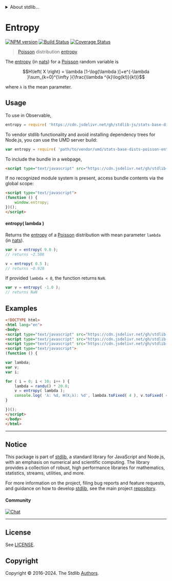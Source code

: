 <!--

@license Apache-2.0

Copyright (c) 2018 The Stdlib Authors.

Licensed under the Apache License, Version 2.0 (the "License");
you may not use this file except in compliance with the License.
You may obtain a copy of the License at

   http://www.apache.org/licenses/LICENSE-2.0

Unless required by applicable law or agreed to in writing, software
distributed under the License is distributed on an "AS IS" BASIS,
WITHOUT WARRANTIES OR CONDITIONS OF ANY KIND, either express or implied.
See the License for the specific language governing permissions and
limitations under the License.

-->


<details>
  <summary>
    About stdlib...
  </summary>
  <p>We believe in a future in which the web is a preferred environment for numerical computation. To help realize this future, we've built stdlib. stdlib is a standard library, with an emphasis on numerical and scientific computation, written in JavaScript (and C) for execution in browsers and in Node.js.</p>
  <p>The library is fully decomposable, being architected in such a way that you can swap out and mix and match APIs and functionality to cater to your exact preferences and use cases.</p>
  <p>When you use stdlib, you can be absolutely certain that you are using the most thorough, rigorous, well-written, studied, documented, tested, measured, and high-quality code out there.</p>
  <p>To join us in bringing numerical computing to the web, get started by checking us out on <a href="https://github.com/stdlib-js/stdlib">GitHub</a>, and please consider <a href="https://opencollective.com/stdlib">financially supporting stdlib</a>. We greatly appreciate your continued support!</p>
</details>

# Entropy

[![NPM version][npm-image]][npm-url] [![Build Status][test-image]][test-url] [![Coverage Status][coverage-image]][coverage-url] <!-- [![dependencies][dependencies-image]][dependencies-url] -->

> [Poisson][poisson-distribution] distribution [entropy][entropy].

<!-- Section to include introductory text. Make sure to keep an empty line after the intro `section` element and another before the `/section` close. -->

<section class="intro">

The [entropy][entropy] (in [nats][nats]) for a [Poisson][poisson-distribution] random variable is

<!-- <equation class="equation" label="eq:poisson_entropy" align="center" raw="H\left( X \right) = \lambda [1-\log(\lambda )]+e^{-\lambda }\sum_{k=0}^{\infty }{\frac{\lambda ^{k}\log(k!)}{k!}}" alt="Entropy for a Poisson distribution."> -->

```math
H\left( X \right) = \lambda [1-\log(\lambda )]+e^{-\lambda }\sum_{k=0}^{\infty }{\frac{\lambda ^{k}\log(k!)}{k!}}
```

<!-- <div class="equation" align="center" data-raw-text="H\left( X \right) = \lambda [1-\log(\lambda )]+e^{-\lambda }\sum_{k=0}^{\infty }{\frac{\lambda ^{k}\log(k!)}{k!}}" data-equation="eq:poisson_entropy">
    <img src="https://cdn.jsdelivr.net/gh/stdlib-js/stdlib@51534079fef45e990850102147e8945fb023d1d0/lib/node_modules/@stdlib/stats/base/dists/poisson/entropy/docs/img/equation_poisson_entropy.svg" alt="Entropy for a Poisson distribution.">
    <br>
</div> -->

<!-- </equation> -->

where `λ` is the mean parameter.

</section>

<!-- /.intro -->

<!-- Package usage documentation. -->



<section class="usage">

## Usage

To use in Observable,

```javascript
entropy = require( 'https://cdn.jsdelivr.net/gh/stdlib-js/stats-base-dists-poisson-entropy@umd/browser.js' )
```

To vendor stdlib functionality and avoid installing dependency trees for Node.js, you can use the UMD server build:

```javascript
var entropy = require( 'path/to/vendor/umd/stats-base-dists-poisson-entropy/index.js' )
```

To include the bundle in a webpage,

```html
<script type="text/javascript" src="https://cdn.jsdelivr.net/gh/stdlib-js/stats-base-dists-poisson-entropy@umd/browser.js"></script>
```

If no recognized module system is present, access bundle contents via the global scope:

```html
<script type="text/javascript">
(function () {
    window.entropy;
})();
</script>
```

#### entropy( lambda )

Returns the [entropy][entropy] of a [Poisson][poisson-distribution] distribution with mean parameter `lambda` (in [nats][nats]).

```javascript
var v = entropy( 9.0 );
// returns ~2.508

v = entropy( 0.5 );
// returns ~0.928
```

If provided `lambda < 0`, the function returns `NaN`.

```javascript
var v = entropy( -1.0 );
// returns NaN
```

</section>

<!-- /.usage -->

<!-- Package usage notes. Make sure to keep an empty line after the `section` element and another before the `/section` close. -->

<section class="notes">

</section>

<!-- /.notes -->

<!-- Package usage examples. -->

<section class="examples">

## Examples

<!-- eslint no-undef: "error" -->

```html
<!DOCTYPE html>
<html lang="en">
<body>
<script type="text/javascript" src="https://cdn.jsdelivr.net/gh/stdlib-js/random-base-randu@umd/browser.js"></script>
<script type="text/javascript" src="https://cdn.jsdelivr.net/gh/stdlib-js/math-base-special-round@umd/browser.js"></script>
<script type="text/javascript" src="https://cdn.jsdelivr.net/gh/stdlib-js/stats-base-dists-poisson-entropy@umd/browser.js"></script>
<script type="text/javascript">
(function () {

var lambda;
var v;
var i;

for ( i = 0; i < 10; i++ ) {
    lambda = randu() * 20.0;
    v = entropy( lambda );
    console.log( 'λ: %d, H(X;λ): %d', lambda.toFixed( 4 ), v.toFixed( 4 ) );
}

})();
</script>
</body>
</html>
```

</section>

<!-- /.examples -->

<!-- Section to include cited references. If references are included, add a horizontal rule *before* the section. Make sure to keep an empty line after the `section` element and another before the `/section` close. -->

<section class="references">

</section>

<!-- /.references -->

<!-- Section for related `stdlib` packages. Do not manually edit this section, as it is automatically populated. -->

<section class="related">

</section>

<!-- /.related -->

<!-- Section for all links. Make sure to keep an empty line after the `section` element and another before the `/section` close. -->


<section class="main-repo" >

* * *

## Notice

This package is part of [stdlib][stdlib], a standard library for JavaScript and Node.js, with an emphasis on numerical and scientific computing. The library provides a collection of robust, high performance libraries for mathematics, statistics, streams, utilities, and more.

For more information on the project, filing bug reports and feature requests, and guidance on how to develop [stdlib][stdlib], see the main project [repository][stdlib].

#### Community

[![Chat][chat-image]][chat-url]

---

## License

See [LICENSE][stdlib-license].


## Copyright

Copyright &copy; 2016-2024. The Stdlib [Authors][stdlib-authors].

</section>

<!-- /.stdlib -->

<!-- Section for all links. Make sure to keep an empty line after the `section` element and another before the `/section` close. -->

<section class="links">

[npm-image]: http://img.shields.io/npm/v/@stdlib/stats-base-dists-poisson-entropy.svg
[npm-url]: https://npmjs.org/package/@stdlib/stats-base-dists-poisson-entropy

[test-image]: https://github.com/stdlib-js/stats-base-dists-poisson-entropy/actions/workflows/test.yml/badge.svg?branch=v0.2.2
[test-url]: https://github.com/stdlib-js/stats-base-dists-poisson-entropy/actions/workflows/test.yml?query=branch:v0.2.2

[coverage-image]: https://img.shields.io/codecov/c/github/stdlib-js/stats-base-dists-poisson-entropy/main.svg
[coverage-url]: https://codecov.io/github/stdlib-js/stats-base-dists-poisson-entropy?branch=main

<!--

[dependencies-image]: https://img.shields.io/david/stdlib-js/stats-base-dists-poisson-entropy.svg
[dependencies-url]: https://david-dm.org/stdlib-js/stats-base-dists-poisson-entropy/main

-->

[chat-image]: https://img.shields.io/gitter/room/stdlib-js/stdlib.svg
[chat-url]: https://app.gitter.im/#/room/#stdlib-js_stdlib:gitter.im

[stdlib]: https://github.com/stdlib-js/stdlib

[stdlib-authors]: https://github.com/stdlib-js/stdlib/graphs/contributors

[umd]: https://github.com/umdjs/umd
[es-module]: https://developer.mozilla.org/en-US/docs/Web/JavaScript/Guide/Modules

[deno-url]: https://github.com/stdlib-js/stats-base-dists-poisson-entropy/tree/deno
[deno-readme]: https://github.com/stdlib-js/stats-base-dists-poisson-entropy/blob/deno/README.md
[umd-url]: https://github.com/stdlib-js/stats-base-dists-poisson-entropy/tree/umd
[umd-readme]: https://github.com/stdlib-js/stats-base-dists-poisson-entropy/blob/umd/README.md
[esm-url]: https://github.com/stdlib-js/stats-base-dists-poisson-entropy/tree/esm
[esm-readme]: https://github.com/stdlib-js/stats-base-dists-poisson-entropy/blob/esm/README.md
[branches-url]: https://github.com/stdlib-js/stats-base-dists-poisson-entropy/blob/main/branches.md

[stdlib-license]: https://raw.githubusercontent.com/stdlib-js/stats-base-dists-poisson-entropy/main/LICENSE

[poisson-distribution]: https://en.wikipedia.org/wiki/Poisson_distribution

[entropy]: https://en.wikipedia.org/wiki/Entropy_%28information_theory%29

[nats]: https://en.wikipedia.org/wiki/Nat_%28unit%29

</section>

<!-- /.links -->
